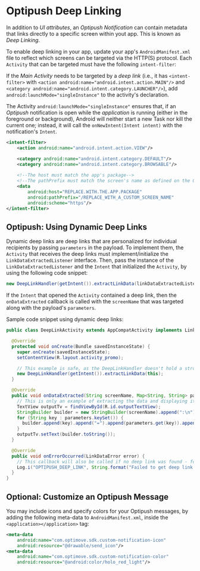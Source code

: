 # Optipush Deep Linking
In addition to _UI attributes_, an _Optipush Notification_ can contain metadata that links directly to a specific screen within yout app. This is known as _Deep Linking_.

To enable deep linking in your app, update your app's `AndroidManifest.xml` file to reflect which screens can be targeted via the HTTP(S) protocol. Each `Activity` that can be targeted must have the following `intent-filter`:

If the _Main Activity_ needs to be targeted by a _deep link_ (i.e., it has `<intent-filter>` with `<action android:name="android.intent.action.MAIN"/>` and `<category android:name="android.intent.category.LAUNCHER"/>`),  add `android:launchMode="singleInstance"` to the activity's declaration.

The Activity `android:launchMode="singleInstance"` ensures that, if an _Optipush_ notification is open while the _application_ is running (either in the foreground or background), Android will neither start a new Task nor kill the current one; instead, it will call the `onNewIntent(Intent intent)` with the notification's `Intent`.

```xml
<intent-filter>
    <action android:name="android.intent.action.VIEW"/>

    <category android:name="android.intent.category.DEFAULT"/>
    <category android:name="android.intent.category.BROWSABLE"/>
            
    <!--The host must match the app's package-->
    <!--The pathPrefix must match the screen's name as defined on the Optimove site-->
    <data 
        android:host="REPLACE.WITH.THE.APP.PACKAGE"  
        android:pathPrefix="/REPLACE_WITH_A_CUSTOM_SCREEN_NAME" 
        android:scheme="https"/>
</intent-filter>
```

## Optipush: Using Dynamic Deep Links

Dynamic deep links are deep links that are personalized for individual recipients by passing `parameters` in the payload. To implement them, the `Activity` that receives the deep links must implement/initialize the `LinkDataExtractedListener` interface. Then, pass the instance of the `LinkDataExtractedListener` and the `Intent` that initialized the `Activity`, by using the following code snippet:
```java
new DeepLinkHandler(getIntent()).extractLinkData(linkDataExtractedListenerInstance);
```

If the `Intent` that opened the `Activity` contained a deep link, then the `onDataExtracted` callback is called with the `screenName` that was targeted along with the payload's `parameters`.

Sample code snippet using dynamic deep links:
```java
public class DeepLinkActivity extends AppCompatActivity implements LinkDataExtractedListener {

  @Override
  protected void onCreate(Bundle savedInstanceState) {
    super.onCreate(savedInstanceState);
    setContentView(R.layout.activity_promo);

    // This example is safe, as the DeepLinkHandler doesn't hold a strong reference to the Activity
    new DeepLinkHandler(getIntent()).extractLinkData(this);
  }

  @Override
  public void onDataExtracted(String screenName, Map<String, String> parameters) {
    // This is only an example of extracting the data and displaying it to the user
    TextView outputTv = findViewById(R.id.outputTextView);
    StringBuilder builder = new StringBuilder(screenName).append(":\n");
    for (String key : parameters.keySet()) {
      builder.append(key).append("=").append(parameters.get(key)).append("\n");
    }
    outputTv.setText(builder.toString());
  }

  @Override
  public void onErrorOccurred(LinkDataError error) {
    // This callback will also be called if no deep link was found - for this reason, it is just an INFO level log and not ERROR
    Log.i("OPTIPUSH_DEEP_LINK", String.format("Failed to get deep link due to: %s", error));
  }
}
```

## Optional: Customize an Optipush Message
You may include icons and specify colors for your Optipush messages, by adding the following meta-data to `AndroidManifest.xml`, inside the `<application></application>` tag:

```xml
<meta-data
    android:name="com.optimove.sdk.custom-notification-icon"
    android:resource="@drawable/send_icon"/>
<meta-data
    android:name="com.optimove.sdk.custom-notification-color"
    android:resource="@android:color/holo_red_light"/>
```
